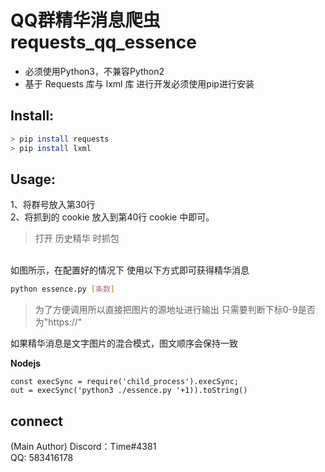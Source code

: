 # QQ群精华消息爬虫 requests_qq_essence

* 必须使用Python3，不兼容Python2
* 基于 Requests 库与 lxml 库 进行开发必须使用pip进行安装
## Install:

```bash
> pip install requests
> pip install lxml
```

## Usage:
1、将群号放入第30行<br>
2、将抓到的 cookie 放入到第40行 cookie 中即可。
> 打开 历史精华 时抓包

<br>如图所示，在配置好的情况下 使用以下方式即可获得精华消息
```bash
python essence.py [条数]
``` 
> 为了方便调用所以直接把图片的源地址进行输出
> 只需要判断下标0-9是否为"https://"

如果精华消息是文字图片的混合模式，图文顺序会保持一致

**Nodejs**
```nodejs
const execSync = require('child_process').execSync;
out = execSync('python3 ./essence.py '+1)).toString()
```
## connect
(Main Author)
Discord：Time#4381
<br>QQ: 583416178
